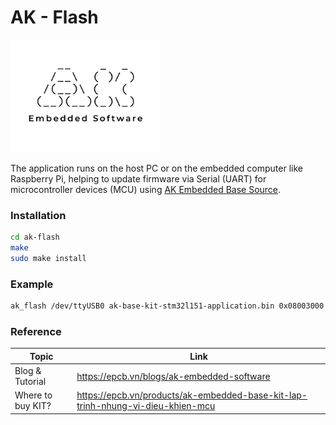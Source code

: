 # AK - Flash
[<img src="https://github.com/epcbtech/ak-base-kit-stm32l151/blob/main/hardware/images/ak-embedded-software-logo.jpg" width="240"/>](https://github.com/epcbtech/ak-base-kit-stm32l151/blob/main/hardware/images/ak-embedded-software-logo.jpg)

The application runs on the host PC or on the embedded computer like Raspberry Pi, helping to update firmware via Serial (UART) for microcontroller devices (MCU) using [AK Embedded Base Source](https://github.com/epcbtech/ak-base-kit-stm32l151).

### Installation
```sh
cd ak-flash
make
sudo make install
```

### Example
```sh
ak_flash /dev/ttyUSB0 ak-base-kit-stm32l151-application.bin 0x08003000
```

### Reference
| Topic | Link |
| ------ | ------ |
| Blog & Tutorial | https://epcb.vn/blogs/ak-embedded-software |
| Where to buy KIT? | https://epcb.vn/products/ak-embedded-base-kit-lap-trinh-nhung-vi-dieu-khien-mcu |
